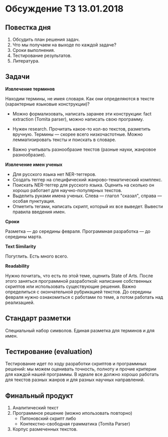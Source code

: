 # Обсуждение ТЗ 13.01.2018 #

## Повестка дня ##
1. Обсудить план решения задач.
2. Что мы получаем на выходе по каждой задаче?
3. Сроки выполнения.
4. Тестирование результатов.
5. Литература.

## Задачи ##

**Извлечение терминов**

Находим термины, не имея словаря. Как они определяются в тексте (характерные языковые конструкции)?

- Можно формализовать, написать заранее эти конструкции: fact extraction (Tomita parser), можно написать свою программу.
- Нужен research. Прочитать какое-то кол-во текстов, разметить вручную. Термины — скорее всего низкочастотные. Можно лемматизировать тексты и поискать в словаре. 

- Важно учитывать разнообразие текстов (разные науки, жанровое разнообразие). 

**Извлечение имен ученых**

- Для русского языка нет NER-теггеров.
- Создать теггер на специфический жанрово-тематический комплекс. 
- Поискать NER-теггер для русского языка. Оценить на сколько он хорошо работает для научно-популярных текстов. 
- Выделить руками имена ученых. Слева — глагол "сказал", справа — особая пунктуация. 
- Отметить тегами, написать скрипт, который их все выведет. Вывести правила введения имен. 


**Сроки**

Разметка — до середины февраля.  Программная разработка — до середины марта.

**Text Similarity**

Погуглить. Есть много всего.

**Readability**

Нужно почитать, что есть по этой теме, оценить State of Arts. После этого заняться программной разработкой: написание собственных скриптов или использовать существующие решения. Важно определиться с окончательной рубрикацией текстов. До середины февраля нужно ознакомиться с работами по теме, а потом работать над реализацией.

## Стандарт разметки ##

Специальный набор символов. Единая разметка для терминов и для имен. 

## Тестирование (evaluation) ##
Тестирование идет по ходу разработки скриптов и программных решений: мы можем оценивать точность, полноту и прочие критерии для каждой нашей программы. В идеале все должно хорошо работать для текстов разных жанров и для разных научных направлений.

## Финальный продукт ##

1. Аналитический текст
2. Программное решение (можно ипользовать повторно)
    - Питоновский скрипт либо
    - Контекстно-свободная грамматика (Tomita Parser)
3. Корпус размеченных текстов.
